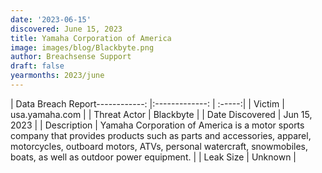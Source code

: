```yaml
---
date: '2023-06-15'
discovered: June 15, 2023
title: Yamaha Corporation of America
image: images/blog/Blackbyte.png
author: Breachsense Support
draft: false
yearmonths: 2023/june
---
```


| Data Breach Report------------:     |:-------------:    | :-----:|
| Victim      | usa.yamaha.com      | 
| Threat Actor      | Blackbyte      | 
| Date Discovered      | Jun 15, 2023      | 
| Description      | Yamaha Corporation of America is a motor sports company that provides products such as parts and accessories, apparel, motorcycles, outboard motors, ATVs, personal watercraft, snowmobiles, boats, as well as outdoor power equipment.      | 
| Leak Size      | Unknown      | 

